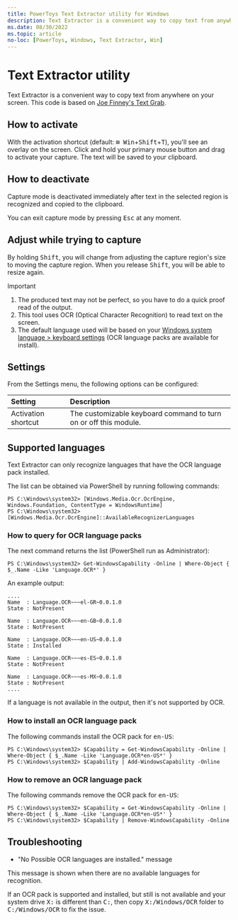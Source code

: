 ```yaml
---
title: PowerToys Text Extractor utility for Windows
description: Text Extractor is a convenient way to copy text from anywhere on your screen.
ms.date: 08/30/2022
ms.topic: article
no-loc: [PowerToys, Windows, Text Extractor, Win]
---
```


# Text Extractor utility

Text Extractor is a convenient way to copy text from anywhere on your screen. This code is based on [Joe Finney's Text Grab](https://github.com/TheJoeFin/Text-Grab).

## How to activate

With the activation shortcut (default: <kbd>⊞ Win</kbd>+<kbd>Shift</kbd>+<kbd>T</kbd>), you'll see an overlay on the screen. Click and hold your primary mouse button and drag to activate your capture. The text will be saved to your clipboard.

## How to deactivate

Capture mode is deactivated immediately after text in the selected region is recognized and copied to the clipboard.

You can exit capture mode by pressing <kbd>Esc</kbd> at any moment.

## Adjust while trying to capture

By holding <kbd>Shift</kbd>, you will change from adjusting the capture region's size to moving the capture region. When you release <kbd>Shift</kbd>, you will be able to resize again.

> [!IMPORTANT]
>
> 1. The produced text may not be perfect, so you have to do a quick proof read of the output.
> 2. This tool uses OCR (Optical Character Recognition) to read text on the screen.
> 3. The default language used will be based on your [Windows system language > keyboard settings](https://support.microsoft.com/windows/manage-the-input-and-display-language-settings-in-windows-12a10cb4-8626-9b77-0ccb-5013e0c7c7a2) (OCR language packs are available for install).

## Settings

From the Settings menu, the following options can be configured:

| Setting | Description |
| :--- | :--- |
| Activation shortcut | The customizable keyboard command to turn on or off this module. |

## Supported languages

Text Extractor can only recognize languages that have the OCR language pack installed.

The list can be obtained via PowerShell by running following commands:
```console
PS C:\Windows\system32> [Windows.Media.Ocr.OcrEngine, Windows.Foundation, ContentType = WindowsRuntime]
PS C:\Windows\system32> [Windows.Media.Ocr.OcrEngine]::AvailableRecognizerLanguages
```
### How to query for OCR language packs

The next command returns the list (PowerShell run as Administrator):
```console
PS C:\Windows\system32> Get-WindowsCapability -Online | Where-Object { $_.Name -Like 'Language.OCR*' }
```

An example output:
```console
....
Name  : Language.OCR~~~el-GR~0.0.1.0
State : NotPresent

Name  : Language.OCR~~~en-GB~0.0.1.0
State : NotPresent

Name  : Language.OCR~~~en-US~0.0.1.0
State : Installed

Name  : Language.OCR~~~es-ES~0.0.1.0
State : NotPresent

Name  : Language.OCR~~~es-MX~0.0.1.0
State : NotPresent
....
```

If a language is not available in the output, then it's not supported by OCR.

### How to install an OCR language pack

The following commands install the OCR pack for <kbd>en-US</kbd>:
```console
PS C:\Windows\system32> $Capability = Get-WindowsCapability -Online | Where-Object { $_.Name -Like 'Language.OCR*en-US*' }
PS C:\Windows\system32> $Capability | Add-WindowsCapability -Online
```

### How to remove an OCR language pack

The following commands remove the OCR pack for <kbd>en-US</kbd>:
```console
PS C:\Windows\system32> $Capability = Get-WindowsCapability -Online | Where-Object { $_.Name -Like 'Language.OCR*en-US*' }
PS C:\Windows\system32> $Capability | Remove-WindowsCapability -Online
```

## Troubleshooting

- "No Possible OCR languages are installed." message

This message is shown when there are no available languages for recognition.

If an OCR pack is supported and installed, but still is not available and your system drive <kbd>X:</kbd> is different than <kbd>C:</kbd>, then copy <kbd>X:/Windows/OCR</kbd> folder to <kbd>C:/Windows/OCR</kbd> to fix the issue.